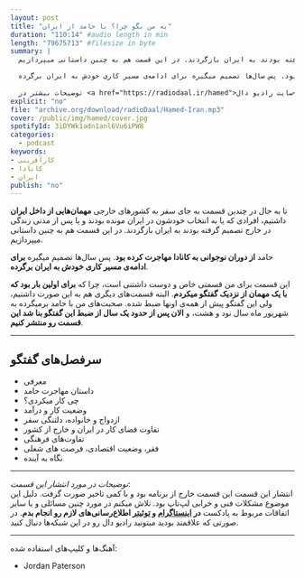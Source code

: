 ```yaml
---
layout: post
title: "به من بگو چرا؟ با حامد از ایران"
duration: "110:14" #audio length in min
length: "79675713" #filesize in byte
summary: |
  تا به حال در چندین قسمت به جای سفر به کشورهای خارجی مهمان‌هایی از داخل ایران داشتیم، افرادی که یا به انتخاب خودشون در ایران مونده بودند و یا پس از مدتی زندگی در خارج تصمیم گرفته بودند به ایران بازگردند. در این قسمت هم به چنین داستانی میپردازیم.

  حامد از دوران نوجوانی به کانادا مهاجرت کرده بود. پس سال‌ها تصمیم میگیره برای ادامه‌ی مسیر کاری خودش به ایران برگرده.
  
  توضیحات بیشتر در <a href="https://radiodaal.ir/hamed">سایت رادیو دال</a>.
explicit: "no"
file: "archive.org/download/radioDaal/Hamed-Iran.mp3"
cover: /public/img/hamed/cover.jpg
spotifyId: 3iDYWk1adn1anl6Vu6iPW8
categories:
  - podcast
keywords:
- کارآفرینی
- کانادا
- ایران
publish: "no"
---
```


تا به حال در چندین قسمت به جای سفر به کشورهای خارجی **مهمان‌هایی از داخل ایران** داشتیم، افرادی که یا به انتخاب خودشون در ایران مونده بودند و یا پس از مدتی زندگی در خارج تصمیم گرفته بودند به ایران بازگردند. در این قسمت هم به چنین داستانی میپردازیم.

حامد **از دوران نوجوانی به کانادا مهاجرت کرده بود**. پس سال‌ها تصمیم میگیره **برای ادامه‌ی مسیر کاری خودش به ایران برگرده**.

<!-- more -->

این قسمت برای من قسمتی خاص و دوست داشتنی است، چرا که **برای اولین بار بود که با یک مهمان از نزدیک گفتگو میکردم**. البته قسمت‌های دیگری هم به این صورت داشتیم، ولی این گفتگو پیش از همه‌ی اونها ضبط شده. صحبت‌های من با حامد برمیگرده به شهریور ماه سال نود و هشت، و **الان پس از حدود یک سال از ضبط این گفتگو بنا شد این قسمت رو منتشر کنیم**.

---

## سرفصل‌های گفتگو
- معرفی
- داستان مهاجرت حامد
- چی کار میکردی؟
- وضعیت کار و درآمد
- ازدواج و خانواده، دلتنگی سفر
- تفاوت فضای کار در ایران و خارج از کشور
- تفاوت‌های فرهنگی
- فقر، وضعیت اقتصادی، فرصت های شغلی
- نگاه به آینده

---

*توضیحات در مورد انتشار این قسمت*:  
انتشار این قسمت این قسمت خارج از برنامه بود و با کمی تاخیر صورت گرفت. دلیل این موضوع مشکلات فنی و خرابی لپ‌تاپ  بود. تلاش میکنم در مورد چنین مسائلی و یا سایر اتفاقات مربوط به پادکست **در [اینستاگرام](https://instagram.com/radioDaal) و [توئیتر](https://twitter.com/radioDaal) اطلاع‌رسانی‌های لازم رو انجام بدم**. در صورتی که علاقمند بودید میتونید رادیو دال رو در این شبکه‌ها دنبال کنید. 

---

آهنگ‌ها و کلیپ‌های استفاده شده:

<div dir="ltr">
<ul>
  <li>Jordan Paterson</li>
</ul>
</div>
